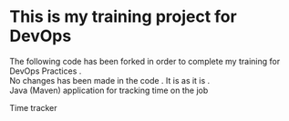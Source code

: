 # This is my training project for DevOps
The following code has been forked in order to complete my training for DevOps Practices .<br>
No changes has been made in the code . It is as it is . <br>
Java (Maven) application for tracking time on the job<br>

Time tracker


